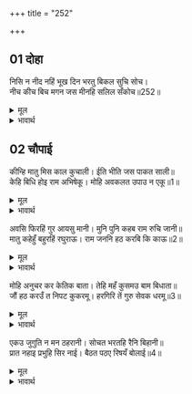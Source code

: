 +++
title = "252"

+++


## 01 दोहा
निसि न नीद नहिं भूख दिन भरतु बिकल सुचि सोच।  
नीच कीच बिच मगन जस मीनहि सलिल सँकोच॥252॥  

<details><summary>मूल</summary>

निसि न नीद नहिं भूख दिन भरतु बिकल सुचि सोच।  
नीच कीच बिच मगन जस मीनहि सलिल सँकोच॥252॥  
</details>

<details><summary>भावार्थ</summary>

भरतजी को न तो रात को नीन्द आती है, न दिन में भूख ही लगती है। वे पवित्र सोच में ऐसे विकल हैं, जैसे नीचे (तल) के कीचड में डूबी हुई मछली को जल की कमी से व्याकुलता होती है॥252॥  
</details>





## 02 चौपाई
कीन्हि मातु मिस काल कुचाली। ईति भीति जस पाकत साली॥  
केहि बिधि होइ राम अभिषेकू। मोहि अवकलत उपाउ न एकू॥1॥  

<details><summary>मूल</summary>

कीन्हि मातु मिस काल कुचाली। ईति भीति जस पाकत साली॥  
केहि बिधि होइ राम अभिषेकू। मोहि अवकलत उपाउ न एकू॥1॥  
</details>

<details><summary>भावार्थ</summary>

(भरतजी सोचते हैं कि) माता के मिस से काल ने कुचाल की है। जैसे धान के पकते समय ईति का भय आ उपस्थित हो। अब श्री रामचन्द्रजी का राज्याभिषेक किस प्रकार हो, मुझे तो एक भी उपाय नहीं सूझ पडता॥1॥  
</details>

अवसि फिरहिं गुर आयसु मानी। मुनि पुनि कहब राम रुचि जानी॥  
मातु कहेहुँ बहुरहिं रघुराऊ। राम जननि हठ करबि कि काऊ॥2॥  

<details><summary>मूल</summary>

अवसि फिरहिं गुर आयसु मानी। मुनि पुनि कहब राम रुचि जानी॥  
मातु कहेहुँ बहुरहिं रघुराऊ। राम जननि हठ करबि कि काऊ॥2॥  
</details>

<details><summary>भावार्थ</summary>

गुरुजी की आज्ञा मानकर तो श्री रामजी अवश्य ही अयोध्या को लौट चलेङ्गे, परन्तु मुनि वशिष्ठजी तो श्री रामचन्द्रजी की रुचि जानकर ही कुछ कहेङ्गे। ( अर्थात वे श्री रामजी की रुचि देखे बिना जाने को नहीं कहेङ्गे)। माता कौसल्याजी के कहने से भी श्री रघुनाथजी लौट सकते हैं, पर भला, श्री रामजी को जन्म देने वाली माता क्या कभी हठ करेगी?॥2॥  
</details>

मोहि अनुचर कर केतिक बाता। तेहि महँ कुसमउ बाम बिधाता॥  
जौं हठ करउँ त निपट कुकरमू। हरगिरि तें गुरु सेवक धरमू॥3॥  

<details><summary>मूल</summary>

मोहि अनुचर कर केतिक बाता। तेहि महँ कुसमउ बाम बिधाता॥  
जौं हठ करउँ त निपट कुकरमू। हरगिरि तें गुरु सेवक धरमू॥3॥  
</details>

<details><summary>भावार्थ</summary>

मुझ सेवक की तो बात ही कितनी है? उसमें भी समय खराब है (मेरे दिन अच्छे नहीं हैं) और विधाता प्रतिकूल है। यदि मैं हठ करता हूँ तो यह घोर कुकर्म (अधर्म) होगा, क्योङ्कि सेवक का धर्म शिवजी के पर्वत कैलास से भी भारी (निबाहने में कठिन) है॥3॥  
</details>

एकउ जुगुति न मन ठहरानी। सोचत भरतहि रैनि बिहानी॥  
प्रात नहाइ प्रभुहि सिर नाई। बैठत पठए रिषयँ बोलाई॥4॥  

<details><summary>मूल</summary>

एकउ जुगुति न मन ठहरानी। सोचत भरतहि रैनि बिहानी॥  
प्रात नहाइ प्रभुहि सिर नाई। बैठत पठए रिषयँ बोलाई॥4॥  
</details>

<details><summary>भावार्थ</summary>

एक भी युक्ति भरतजी के मन में न ठहरी। सोचते ही सोचते रात बीत गई। भरतजी प्रातःकाल स्नान करके और प्रभु श्री रामचन्द्रजी को सिर नवाकर बैठे ही थे कि ऋषि वशिष्ठजी ने उनको बुलवा भेजा॥4॥  
</details>

